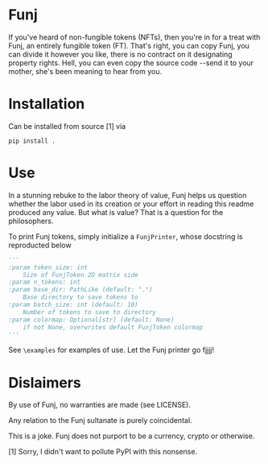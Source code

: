 # Funj 

If you've heard of non-fungible tokens (NFTs), then you're in for a treat with 
Funj, an entirely fungible token (FT). That's right, you can copy Funj, you can divide it however you like,
there is no contract on it designating property rights. Hell, you can even copy the source code 
--send it to your mother, she's been meaning to hear from you. 

# Installation

Can be installed from source [1] via 

```commandline
pip install . 
```

# Use 

In a stunning rebuke to the labor theory of value, Funj helps us question whether the labor used in its creation or your effort in 
reading this readme produced any value. But what is value? That is a question for the philosophers. 

To print Funj tokens, simply initialize a `FunjPrinter`, whose docstring is reproducted below

```python
'''
:param token_size: int
    Size of FunjToken 2D matrix side
:param n_tokens: int
:param base_dir: PathLike (default: ".")
    Base directory to save tokens to
:param batch_size: int (default: 10)
    Number of tokens to save to directory
:param colormap: Optional[str] (default: None)
    if not None, overwrites default FunjToken colormap
'''
```

See `\examples` for examples of use. Let the Funj printer go fjjjj! 


# Dislaimers

By use of Funj, no warranties are made (see LICENSE).

Any relation to the Funj sultanate is purely coincidental. 

This is a joke. Funj does not purport to be a currency, crypto or otherwise.

[1] Sorry, I didn't want to pollute PyPI with this nonsense. 
